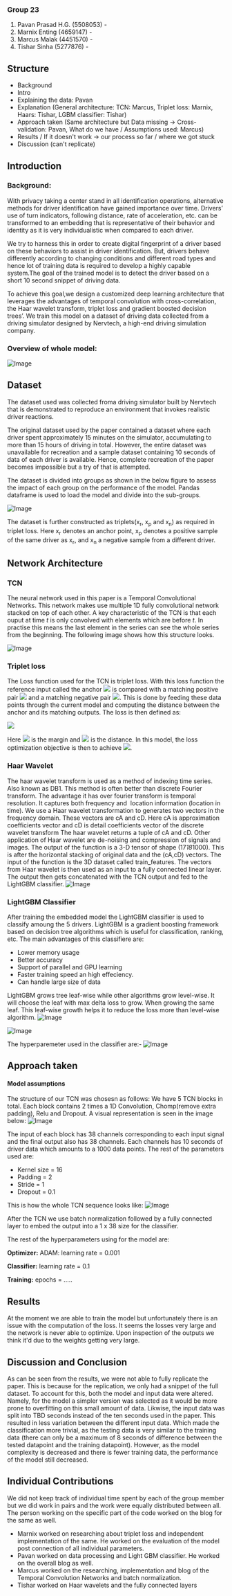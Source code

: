 ### Group 23
<ol>
  <li>Pavan Prasad H.G. (5508053) - <p.p.h.guruprasad@student.tudelft.nl> </li>
  <li>Marnix Enting (4659147) - <m.f.g.enting@student.tudelft.nl></li>
  <li>Marcus Malak (4451570) - <m.m.h.g.malak@student.tudelft.nl></li>
  <li>Tishar Sinha (5277876) - <T.Sinha-2@student.tudelft.nl></li>
</ol>

## Structure
- Background
- Intro
- Explaining the data: Pavan
- Explanation (General architecture: TCN: Marcus, Triplet loss: Marnix, Haars: Tishar, LGBM classifier: Tishar)
- Approach taken (Same architecture but Data missing -> Cross-validation: Pavan, What do we have / Assumptions used: Marcus)
- Results / If it doesn't work -> our process so far / where we got stuck 
- Discussion (can't replicate)

## Introduction
### Background:
With privacy taking a center stand in all identification operations, alternative methods for driver identification have gained importance over time. 
Drivers’ use of turn indicators, following distance, rate of acceleration, etc. can be transformed to an embedding that is representative of their behavior and identity as it is very individualistic when compared to each driver. 

We try to harness this in order to create digital fingerprint of a driver based on these behaviors to assist in driver identification. But, drivers behave differently according to changing conditions and different road types and hence lot of training data is required to develop a highly capable system.The goal of the trained model is to detect the driver based on a short 10 second snippet of driving data. 

To achieve this goal,we design a customized deep learning architecture that leverages the advantages of temporal convolution with cross-correlation, the Haar wavelet transform, triplet loss and gradient boosted decision trees’. We train this model on a dataset of driving data collected from a driving simulator designed by Nervtech, a high-end driving simulation company.

### Overview of whole model:

![Image](Model.png)


## Dataset

The dataset used was collected froma driving simulator built by Nervtech that is demonstrated to reproduce an environment that invokes realistic driver reactions. 

The original dataset used by the paper contained a dataset where each driver spent approximately 15 minutes on the simulator, accumulating to more than 15 hours of driving in total. However, the entire dataset was unavailable for recreation and a sample dataset containing 10 seconds of data of each driver is available. Hence, complete recreation of the paper becomes impossible but a try of that is attempted.

The dataset is divided into groups as shown in the below figure to assess the impact of each group on the performance of the model. Pandas dataframe is used to load the model and divide into the sub-groups.

![Image](Dataset_groups.png)
<!-- <p align="center">
<img src= Dataset_groups.png/>
</p> -->

The dataset is further constructed as triplets(x<sub>r</sub>, x<sub>p</sub> and x<sub>n</sub>) as required in triplet loss. Here x<sub>r</sub> denotes an anchor point, x<sub>p</sub> denotes a positive sample of the same driver as x<sub>r</sub>, and x<sub>n</sub> a negative sample from a different driver.

<!-- <p align="center">
<img src= triplet_data_split_code.png>
</p> -->


## Network Architecture

### TCN

The neural network used in this paper is a Temporal Convolutional Networks. This network makes use multiple 1D fully convolutional network stacked on top of each other. A key characteristic of the TCN is that each ouput at time _t_ is only convolved with elements which are before _t_. In practise this means the last element in the series can see the whole series from the beginning. The following image shows how this structure looks.

![Image](TCN_layer.png)
<!-- <p align="center">
<img src= TCN_layer.png/ width=70% height=70%>
</p> -->

### Triplet loss
The Loss function used for the TCN is triplet loss. With this loss function the reference input called the anchor <img src="https://render.githubusercontent.com/render/math?math=x_a"> is compared with a matching positive pair <img src="https://render.githubusercontent.com/render/math?math=x_p"> and a matching negative pair <img src="https://render.githubusercontent.com/render/math?math=x_n">. This is done by feeding these data points through the current model and computing the distance between the anchor and its matching outputs. The loss is then defined as:

<img src="https://render.githubusercontent.com/render/math?math=l(x_a,x_p,x_n) = max(0,D^2_{ap} - D^2_{an}+\alpha)">

Here <img src="https://render.githubusercontent.com/render/math?math=\alpha"> is the margin and <img src="https://render.githubusercontent.com/render/math?math=D"> is the distance. In this model, the loss optimization objective is then to achieve <img src="https://render.githubusercontent.com/render/math?math=D^2_{ap} \gg D^2_{an}">.



### Haar Wavelet
The haar wavelet transform is used as a method of indexing time series. Also known as DB1. This method is often better than discrete Fourier transform. The advantage it has over fourier transform is temporal resolution. It captures both frequency and  location information (location in time).  We use a Haar wavelet transformation to generates two vectors in the frequency domain. These vectors are cA and cD. Here cA is approximation coefficients vector and cD  is detail coefficients vector of the discrete wavelet transform The haar wavelet returns a tuple of cA and cD. Other application of Haar wavelet are de-noising and compression of signals and images. The output of the function is a 3-D tensor of shape (17*18*1000). This is after the horizontal stacking of original data and the (cA,cD) vectors. The input of the function is the 3D dataset called train_features. The vectors from Haar wavelet is then used as an input to a fully connected linear layer. The output then gets concatenated with the TCN output and fed to the  LightGBM classifier.
![Image](haar.PNG)
<!-- <p align="center">
<img src= haar.PNG/ width=50% height=50%>
</p> -->

### LightGBM Classifier
After training the embedded model the LightGBM classifier is used to classify amoung the 5 drivers. LightGBM is a gradient boosting framework based on decision tree algorithms which is useful for classification, ranking, etc. The main advantages of this classifiere are:
- Lower memory usage
- Better accuracy
- Support of parallel and GPU learning
- Faster training speed an high effeciency.
- Can handle large size of data

LightGBM grows tree leaf-wise while other algorithms grow level-wise. It will choose the leaf with max delta loss to grow. When growing the same leaf. This leaf-wise growth helps it to reduce the loss more than level-wise algorithm.
![Image](leafwise.PNG)
<!-- <p align="center">
<img src= leafwise.PNG/ width=70% height=70%>
</p> -->
![Image](levewise.PNG)
<!-- <p align="center">
<img src= levewise.PNG/ width=70% height=70%>
</p>
 -->
The hyperparemeter used in the classifier are:-
![Image](hyperparam.PNG)
<!-- <p align="center">
<img src= hyperparam.PNG/ width=40% height=40%>
</p> -->


## Approach taken

#### Model assumptions
The structure of our TCN was chosesn as follows: 
We have 5 TCN blocks in total. Each block contains 2 times a 1D Convolution, Chomp(remove extra padding), Relu and Dropout. A visual representation is seen in the image below:
![Image](TCN_block.png)
<!-- <p align="center">
<img src= TCN_block.png/ width=20% height=20%>
</p>
 -->
The input of each block has 38 channels corresponding to each input signal and the final output also has 38 channels. Each channels has 10 seconds of driver data which amounts to a 1000 data points. The rest of the parameters used are:

- Kernel size = 16
- Padding = 2
- Stride = 1
- Dropout = 0.1

This is how the whole TCN sequence looks like:
![Image](TCN_sequence.png)
<!-- <p align="center">
<img src= TCN_sequence.png/ width=40% height=40%>
</p> -->


After the TCN we use batch normalization followed by a fully connected layer to embed the output into a 1 x 38 size for the classifier.

The rest of the hyperparameters using for the model are:

**Optimizer:**
ADAM: learning rate = 0.001

**Classifier:**
learning rate = 0.1

**Training:**
epochs = .....


## Results
At the moment we are able to train the model but unfortunately there is an issue with the computation of the loss. It seems the losses very large and the network is never able to optimize. Upon inspection of the outputs we think it'd due to the weights getting very large. 


## Discussion and Conclusion
As can be seen from the results, we were not able to fully replicate the paper. This is because for the replication, we only had a snippet of the full dataset. To account for this, both the model and input data were altered. Namely, for the model a simpler version was selected as it would be more prone to overfitting on this small amount of data. Likwise, the input data was split into TBD seconds instead of the ten seconds used in the paper. This resulted in less variation between the different input data. Which made the classification more trivial, as the testing data is very similar to the training data (there can only be a maximum of 8 seconds of difference between the tested datapoint and the training datapoint). However, as the model complexity is decreased and there is fewer training data, the performance of the model still decreased. 

## Individual Contributions
We did not keep track of individual time spent by each of the group member but we did work in pairs and the work were equally distributed between all. The person working on the specific part of the code worked on the blog for the same as well.

- Marnix worked on researching about triplet loss and independent implementation of the same. He worked on the evaluation of the model post connection of all individual parameters.
- Pavan worked on data processing and Light GBM classifier. He worked on the overall blog as well.
- Marcus worked on the researching, implementation and blog of the Temporal Convolution Networks and batch normalization. 
- Tishar worked on Haar wavelets and the fully connected layers
